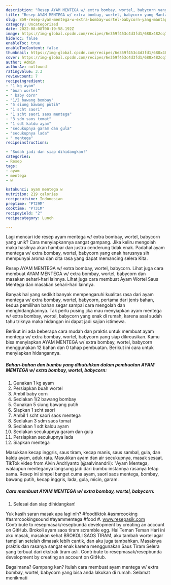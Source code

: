 ```yaml
---
description: "Resep AYAM MENTEGA w/ extra bombay, wortel, babycorn yang Mantap"
title: "Resep AYAM MENTEGA w/ extra bombay, wortel, babycorn yang Mantap"
slug: 859-resep-ayam-mentega-w-extra-bombay-wortel-babycorn-yang-mantap
category: Uncategorized
date: 2022-08-08T00:19:58.192Z
image: https://img-global.cpcdn.com/recipes/6e359f453c4d3fd1/680x482cq70/ayam-mentega-w-extra-bombay-wortel-babycorn-foto-resep-utama.jpg
hideToc: false
enableToc: true
enableTocContent: false
thumbnail: https://img-global.cpcdn.com/recipes/6e359f453c4d3fd1/680x482cq70/ayam-mentega-w-extra-bombay-wortel-babycorn-foto-resep-utama.jpg
cover: https://img-global.cpcdn.com/recipes/6e359f453c4d3fd1/680x482cq70/ayam-mentega-w-extra-bombay-wortel-babycorn-foto-resep-utama.jpg
author: Admin
authorAv: notfound
ratingvalue: 3.3
reviewcount: 7
recipeingredient:
- "1 kg ayam"
- "buah wortel"
- " baby corn"
- "1/2 bawang bombay"
- "5 siung bawang putih"
- "1 scht saori"
- "1 scht saori saos mentega"
- "3 sdm saos tomat"
- "1 sdt kaldu ayam"
- "secukupnya garam dan gula"
- "secukupnya lada"
- " mentega"
recipeinstructions:

- "Sudah jadi dan siap dihidangkan!"
categories:
- Resep
tags:
- ayam
- mentega
- w

katakunci: ayam mentega w 
nutrition: 219 calories
recipecuisine: Indonesian
preptime: "PT29M"
cooktime: "PT31M"
recipeyield: "2"
recipecategory: Lunch

---
```





Lagi mencari ide resep ayam mentega w/ extra bombay, wortel, babycorn yang unik? Cara menyiapkannya sangat gampang. Jika keliru mengolah maka hasilnya akan hambar dan justru cenderung tidak enak. Padahal ayam mentega w/ extra bombay, wortel, babycorn yang enak harusnya sih mempunyai aroma dan cita rasa yang dapat memancing selera Kita.





Resep AYAM MENTEGA w/ extra bombay, wortel, babycorn. Lihat juga cara membuat AYAM MENTEGA w/ extra bombay, wortel, babycorn dan masakan sehari-hari lainnya. Lihat juga cara membuat Ayam Wortel Saus Mentega dan masakan sehari-hari lainnya.

Banyak hal yang sedikit banyak mempengaruhi kualitas rasa dari ayam mentega w/ extra bombay, wortel, babycorn, pertama dari jenis bahan, kedua pemilihan bahan segar sampai cara mengolah dan menghidangkannya. Tak perlu pusing jika mau menyiapkan ayam mentega w/ extra bombay, wortel, babycorn yang enak di rumah, karena asal sudah tahu triknya maka hidangan ini dapat jadi sajian istimewa.






Berikut ini ada beberapa cara mudah dan praktis untuk membuat ayam mentega w/ extra bombay, wortel, babycorn yang siap dikreasikan. Kamu bisa menyiapkan AYAM MENTEGA w/ extra bombay, wortel, babycorn menggunakan 12 bahan dan 0 tahap pembuatan. Berikut ini cara untuk menyiapkan hidangannya.

<!--inarticleads1-->

##### Bahan-bahan dan bumbu yang dibutuhkan dalam pembuatan AYAM MENTEGA w/ extra bombay, wortel, babycorn:

1. Gunakan 1 kg ayam
1. Persiapkan buah wortel
1. Ambil  baby corn
1. Sediakan 1/2 bawang bombay
1. Gunakan 5 siung bawang putih
1. Siapkan 1 scht saori
1. Ambil 1 scht saori saos mentega
1. Sediakan 3 sdm saos tomat
1. Sediakan 1 sdt kaldu ayam
1. Sediakan secukupnya garam dan gula
1. Persiapkan secukupnya lada
1. Siapkan  mentega


Masukkan kecap inggris, saus tiram, kecap manis, saus sambal, gula, dan kaldu ayam, aduk rata. Masukkan ayam dan air secukupnya, masak sesaat. TikTok video from Alvin Andriyanto (@aalvinandrii): &#34;Ayam Mentega, walaupun menteganya langsung jadi dari bumbu instannya rasanya tetap sama. Resep ini simpel banget cuma ayam, saori saos mentega, bombay, bawang putih, kecap inggris, lada, gula, micin, garam. 

<!--inarticleads2-->

##### Cara membuat AYAM MENTEGA w/ extra bombay, wortel, babycorn:


1. Selesai dan siap dihidangkan!

Yuk kasih saran masak apa lagi nih? #foodtiktok #asmrcooking #asmrcookingsound #ayammentega #food #. www.resepasik.com Contribute to resepmasak/resepbunda development by creating an account on GitHub. Brokoli ayam saos tiram scramble egg. Hai Teman Teman Hari ini aku masak, masakan sehat BROKOLI SAOS TIRAM, aku tambah wortel agar tampilan setelah dimasak lebih cantik, dan aku juga tambahkan. Masaknya praktis dan rasanya sangat enak karena menggunakan Saus Tiram Selera yang terbuat dari ekstrak tiram asli. Contribute to resepmasak/resepbunda development by creating an account on GitHub. 

Bagaimana? Gampang kan? Itulah cara membuat ayam mentega w/ extra bombay, wortel, babycorn yang bisa anda lakukan di rumah. Selamat menikmati
